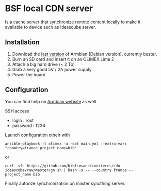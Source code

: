 # BSF local CDN server

Is a cache server that synchronize remote content locally to make it available to device such as Ideascube server.

 
## Installation


1. Download the [last version](https://www.armbian.com/olimex-lime-2/) of Armbian (Debian version), currently buster.
2. Burn an SD card and insert it on an OLIMEX Lime 2
3. Attach a big hard drive (~ 2 To)
4. Grab a very good 5V / 2A power supply
5. Power the board 

## Configuration

You can find help on [Armbian website](https://docs.armbian.com/User-Guide_Getting-Started/) as well

SSH access
* login : root
* password : 1234

Launch configuration etheir with 

```
ansible-playbook -l olimex -u root main.yml --extra-vars "country=france project_name=bib"
```

or

```
curl -sfL https://github.com/bibliosansfrontieres/cdn-ideascube/raw/master/go.sh | bash -s -- --country france --project_name bib
```

Finally autorize synchronization on master syncthing server. 
